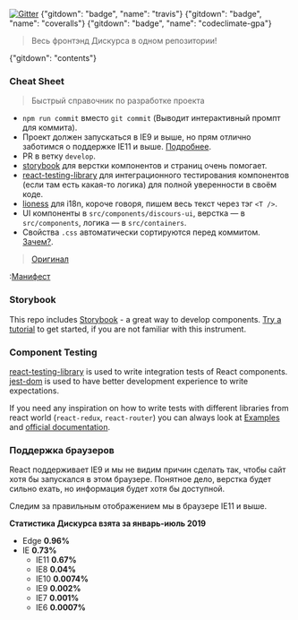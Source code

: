 [comment]: # "Редактируйте файл README.source.md"

[![Gitter](https://badges.gitter.im/Discours/community.svg)](https://gitter.im/Discours/community?utm_source=badge&utm_medium=badge&utm_campaign=pr-badge)
{"gitdown": "badge", "name": "travis"}
{"gitdown": "badge", "name": "coveralls"}
{"gitdown": "badge", "name": "codeclimate-gpa"}

> Весь фронтэнд Дискурса в одном репозитории!

{"gitdown": "contents"}

### Cheat Sheet

> Быстрый справочник по разработке проекта

- `npm run commit` вместо `git commit` (Выводит интерактивный промпт для коммита).
- Проект должен запускаться в IE9 и выше, но прям отлично заботимся о поддержке IE11 и выше. [Подробнее](#browser-support).
- PR в ветку `develop`.
- [storybook](https://storybook.js.org) для верстки компонентов и страниц очень помогает.
- [react-testing-library](https://testing-library.com/react) для интеграционного тестирования компонентов (если там есть какая-то логика) для полной уверенности в своём коде.
- [lioness](https://github.com/alexanderwallin/lioness) для i18n, короче говоря, пишем весь текст через тэг `<T />`.
- UI компоненты в `src/components/discours-ui`, верстка — в `src/components`, логика — в `src/containers`.
- Свойства `.css` автоматически сортируются перед коммитом. [Зачем?](https://dev.to/thekashey/happy-potter-and-the-order-of-css-5ec).

> [Оригинал](https://github.com/Discours/discours-welcome)

:[Манифест](https://raw.githubusercontent.com/Discours/discours-welcome/master/MANIFEST.md)

### Storybook

This repo includes [Storybook](https://storybook.js.org/) - a great way to develop components. [Try a tutorial](https://www.learnstorybook.com/) to get started, if you are not familiar with this instrument.

### Component Testing

[react-testing-library](https://github.com/kentcdodds/react-testing-library) is used to write integration tests of React components. [jest-dom](https://github.com/gnapse/jest-dom#readme) is used to have better development experience to write expectations.

If you need any inspiration on how to write tests with different libraries from react world (`react-redux`, `react-router`) you can always look at [Examples](https://github.com/kentcdodds/react-testing-library#examples) and [official documentation](https://testing-library.com/docs/intro).

<a name="browser-support"></a>

### Поддержка браузеров

React поддерживает IE9 и мы не видим причин сделать так, чтобы сайт хотя бы запускался в этом браузере. Понятное дело, верстка будет сильно ехать, но информация будет хотя бы доступной.

Следим за правильным отображением мы в браузере IE11 и выше.

**Статистика Дискурса взята за январь-июль 2019**

- Edge **0.96%**
- IE **0.73%**
  - IE11 **0.67%**
  - IE8 **0.04%**
  - IE10 **0.0074%**
  - IE9 **0.002%**
  - IE7 **0.001%**
  - IE6 **0.0007%**
